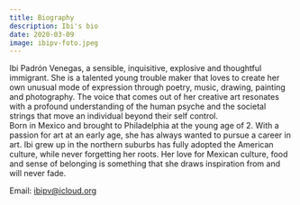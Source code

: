 ```yaml
---
title: Biography
description: Ibi's bio
date: 2020-03-09
image: ibipv-foto.jpeg
---
```


Ibi Padrón Venegas, a sensible, inquisitive, explosive and thoughtful immigrant.
She is a talented young trouble maker that loves to create her own unusual mode of expression through poetry, music, drawing, painting and photography. The voice that comes out of her creative art resonates with a profound understanding of the human psyche and the societal strings that move an individual beyond their self control.  
Born in Mexico and brought to Philadelphia at the young age of 2. With a passion for art at an early age, she has always wanted to pursue a career in art. Ibi grew up in the northern suburbs has fully adopted the American culture, while never forgetting her roots. Her love for Mexican culture, food and sense of belonging is something that she draws inspiration from and will never fade.  

Email: ibipv@icloud.org